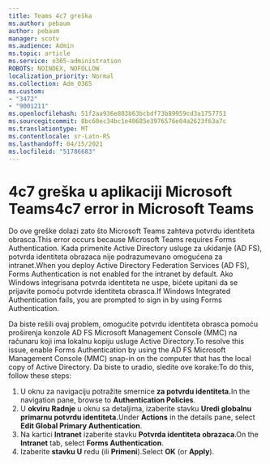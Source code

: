 ```yaml
---
title: Teams 4c7 greška
ms.author: pebaum
author: pebaum
manager: scotv
ms.audience: Admin
ms.topic: article
ms.service: o365-administration
ROBOTS: NOINDEX, NOFOLLOW
localization_priority: Normal
ms.collection: Adm_O365
ms.custom:
- "3472"
- "9001211"
ms.openlocfilehash: 51f2aa936e803b63bcbdf73b89959cd3a1757751
ms.sourcegitcommit: 8bc60ec34bc1e40685e3976576e04a2623f63a7c
ms.translationtype: MT
ms.contentlocale: sr-Latn-RS
ms.lasthandoff: 04/15/2021
ms.locfileid: "51786683"
---
```

# <a name="4c7-error-in-microsoft-teams"></a><span data-ttu-id="f3264-102">4c7 greška u aplikaciji Microsoft Teams</span><span class="sxs-lookup"><span data-stu-id="f3264-102">4c7 error in Microsoft Teams</span></span>

<span data-ttu-id="f3264-103">Do ove greške dolazi zato što Microsoft Teams zahteva potvrdu identiteta obrasca.</span><span class="sxs-lookup"><span data-stu-id="f3264-103">This error occurs because Microsoft Teams requires Forms Authentication.</span></span> <span data-ttu-id="f3264-104">Kada primenite Active Directory usluge za ukidanje (AD FS), potvrda identiteta obrazaca nije podrazumevano omogućena za intranet.</span><span class="sxs-lookup"><span data-stu-id="f3264-104">When you deploy Active Directory Federation Services (AD FS), Forms Authentication is not enabled for the intranet by default.</span></span> <span data-ttu-id="f3264-105">Ako Windows integrisana potvrda identiteta ne uspe, bićete upitani da se prijavite pomoću potvrde identiteta obrasca.</span><span class="sxs-lookup"><span data-stu-id="f3264-105">If Windows Integrated Authentication fails, you are prompted to sign in by using Forms Authentication.</span></span>

<span data-ttu-id="f3264-106">Da biste rešili ovaj problem, omogućite potvrdu identiteta obrasca pomoću proširenja konzole AD FS Microsoft Management Console (MMC) na računaru koji ima lokalnu kopiju usluge Active Directory.</span><span class="sxs-lookup"><span data-stu-id="f3264-106">To resolve this issue, enable Forms Authentication by using the AD FS Microsoft Management Console (MMC) snap-in on the computer that has the local copy of Active Directory.</span></span> <span data-ttu-id="f3264-107">Da biste to uradio, sledite ove korake:</span><span class="sxs-lookup"><span data-stu-id="f3264-107">To do this, follow these steps:</span></span> 

1. <span data-ttu-id="f3264-108">U oknu za navigaciju potražite smernice **za potvrdu identiteta.**</span><span class="sxs-lookup"><span data-stu-id="f3264-108">In the navigation pane, browse to **Authentication Policies**.</span></span>
2. <span data-ttu-id="f3264-109">U **okviru Radnje** u oknu sa detaljima, izaberite stavku **Uredi globalnu primarnu potvrdu identiteta.**</span><span class="sxs-lookup"><span data-stu-id="f3264-109">Under **Actions** in the details pane, select **Edit Global Primary Authentication**.</span></span>
3. <span data-ttu-id="f3264-110">Na kartici **Intranet** izaberite stavku **Potvrda identiteta obrazaca**.</span><span class="sxs-lookup"><span data-stu-id="f3264-110">On the **Intranet** tab, select **Forms Authentication**.</span></span>
4. <span data-ttu-id="f3264-111">Izaberite **stavku U** redu (ili **Primeni**).</span><span class="sxs-lookup"><span data-stu-id="f3264-111">Select **OK** (or **Apply**).</span></span>